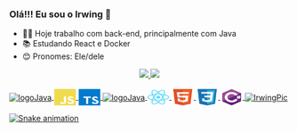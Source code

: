 ### Olá!!! Eu sou o Irwing 👋


- 👨‍💻 Hoje trabalho com back-end, principalmente com Java
- 📚 Estudando React e Docker
- 😊 Pronomes: Ele/dele

<div align="center">
  <a href="https://github.com/irwing-moura">
  <img height="180em" src="https://github-readme-stats.vercel.app/api?username=irwing-moura&show_icons=true&theme=tokyonight&include_all_commits=true&count_private=true"/>
  <img height="180em" src="https://github-readme-stats.vercel.app/api/top-langs/?username=irwing-moura&layout=compact&langs_count=7&theme=tokyonight&exclude_repo=agora-vai"/>
</div>

<div style="display: inline_block"><br> 
  <img align="center" alt="logoJava" height="30" width="40" src="https://cdn.jsdelivr.net/gh/devicons/devicon/icons/java/java-original.svg"/>           
  <img align="center" alt="logoJs" height="30" width="40" src="https://raw.githubusercontent.com/devicons/devicon/master/icons/javascript/javascript-plain.svg"/>
  <img align="center" alt="logoTs" height="30" width="40" src="https://raw.githubusercontent.com/devicons/devicon/master/icons/typescript/typescript-plain.svg"/>
  <img align="center" alt="logoJava" height="30" width="40" src="https://cdn.jsdelivr.net/gh/devicons/devicon/icons/angularjs/angularjs-original.svg"/>  
  <img align="center" alt="logoReact" height="30" width="40" src="https://raw.githubusercontent.com/devicons/devicon/master/icons/react/react-original.svg"/>
  <img align="center" alt="logoHTML" height="30" width="40" src="https://raw.githubusercontent.com/devicons/devicon/master/icons/html5/html5-original.svg"/>
  <img align="center" alt="logoCSS" height="30" width="40" src="https://raw.githubusercontent.com/devicons/devicon/master/icons/css3/css3-original.svg"/>
  <img align="center" alt="logoCsharp" height="30" width="40" src="https://raw.githubusercontent.com/devicons/devicon/master/icons/csharp/csharp-original.svg"/>
  <img align="center" alt="IrwingPic" height="150" src="https://cdn.discordapp.com/attachments/946746595133751321/996123830592491550/ezgif.com-gif-maker.gif?width=676&height=676"/>
</div>

![Snake animation](https://github.com/irwing-moura/irwing-moura/blob/output/github-contribution-grid-snake.svg)
  

  
  
  
  
  
  
  
  
